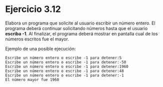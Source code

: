 # Ejercicio 3.12

Elabora un programa que solicite al usuario escribir un número entero. 
El programa deberá continuar solicitando números hasta que el usuario **escriba -1**. 
Al finalizar, el programa deberá mostrar en pantalla cual de los números escritos fue el mayor.

Ejemplo de una posible ejecución:

```
Escribe un número entero o escribe -1 para detener:5
Escribe un número entero o escribe -1 para detener:-50
Escribe un número entero o escribe -1 para detener:1960
Escribe un número entero o escribe -1 para detener:48
Escribe un número entero o escribe -1 para detener:-1
El número mayor fue 1960
```
